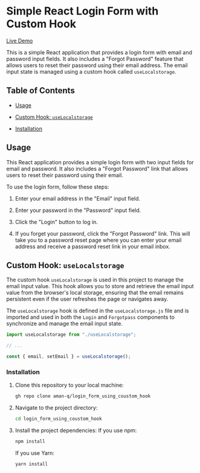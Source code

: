# Simple React Login Form with Custom Hook
[Live Demo](https://statuesque-cascaron-242a94.netlify.app/)

This is a simple React application that provides a login form with email and password input fields. It also includes a "Forgot Password" feature that allows users to reset their password using their email address. The email input state is managed using a custom hook called `useLocalstorage`.

## Table of Contents

- [Usage](#usage)

- [Custom Hook: `useLocalstorage`](#custom-hook-uselocalstorage)
- [Installation](#installation)


## Usage

This React application provides a simple login form with two input fields for email and password. It also includes a "Forgot Password" link that allows users to reset their password using their email.

To use the login form, follow these steps:

1. Enter your email address in the "Email" input field.

2. Enter your password in the "Password" input field.

3. Click the "Login" button to log in.

4. If you forget your password, click the "Forgot Password" link. This will take you to a password reset page where you can enter your email address and receive a password reset link in your email inbox.

## Custom Hook: `useLocalstorage`

The custom hook `useLocalstorage` is used in this project to manage the email input value. This hook allows you to store and retrieve the email input value from the browser's local storage, ensuring that the email remains persistent even if the user refreshes the page or navigates away.

The `useLocalstorage` hook is defined in the `useLocalstorage.js` file and is imported and used in both the `Login` and `Forgotpass` components to synchronize and manage the email input state.

```javascript
import useLocalstorage from "./useLocalstorage";

// ...

const { email, setEmail } = useLocalstorage();
```
### Installation

1. Clone this repository to your local machine:

   ```bash
   gh repo clone aman-q/login_form_using_coustom_hook
   ```

2. Navigate to the project directory:

   ```bash
   cd login_form_using_coustom_hook
   ```

3. Install the project dependencies:
  If you use npm:

   ```bash
   npm install
   ```

   If you use Yarn:

   ```bash
   yarn install
   ```
